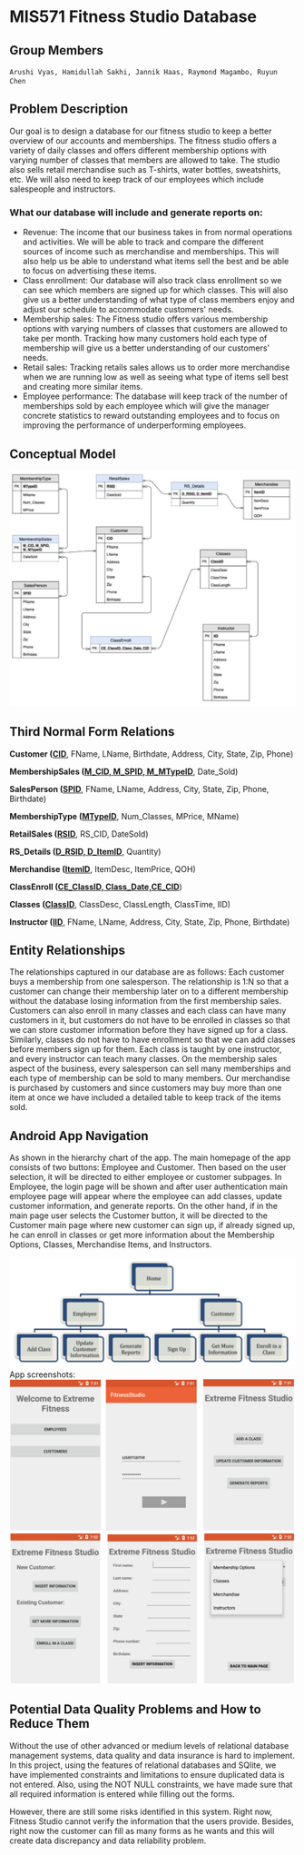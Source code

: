 # MIS571 Fitness Studio Database

## Group Members
    Arushi Vyas, Hamidullah Sakhi, Jannik Haas, Raymond Magambo, Ruyun Chen

## Problem Description
Our goal is to design a database for our fitness studio to keep a better overview of our accounts and memberships. The fitness studio offers a variety of daily classes and offers different membership options with varying number of classes that members are allowed to take. The studio also sells retail merchandise such as T-shirts, water bottles, sweatshirts, etc. We will also need to keep track of our employees which include salespeople and instructors. 

### What our database will include and generate reports on: 
- Revenue: The income that our business takes in from normal operations and activities. We will be able to track and compare the different sources of income such as merchandise and memberships. This will also help us be able to understand what items sell the best and be able to focus on advertising these items.
- Class enrollment: Our database will also track class enrollment so we can see which members are signed up for which classes. This will also give us a better understanding of what type of class members enjoy and adjust our schedule to accommodate customers' needs.
- Membership sales: The Fitness studio offers various membership options with varying numbers of classes that customers are allowed to take per month. Tracking how many customers hold each type of membership will give us a better understanding of our customers’ needs. 
- Retail sales: Tracking retails sales allows us to order more merchandise when we are running low as well as seeing what type of items sell best and creating more similar items.
- Employee performance: The database will keep track of the number of memberships sold by each employee which will give the manager concrete statistics to reward outstanding employees and to focus on improving the performance of underperforming employees.

## Conceptual Model 
![Alt text](images/ConceptualModel.png)

## Third Normal Form Relations

**Customer (<u>CID</u>**, FName, LName, Birthdate, Address, City, State, Zip, Phone)

**MembershipSales (<u>M_CID, M_SPID, M_MTypeID</u>**, Date_Sold)

**SalesPerson (<u>SPID</u>**, FName, LName, Address, City, State, Zip, Phone, Birthdate)

**MembershipType (<u>MTypeID</u>**, Num_Classes, MPrice, MName)

**RetailSales (<u>RSID</u>**, RS_CID, DateSold)

**RS_Details (<u>D_RSID, D_ItemID</u>**, Quantity)

**Merchandise (<u>ItemID</u>**, ItemDesc, ItemPrice, QOH)

**ClassEnroll (<u>CE_ClassID, Class_Date,CE_CID</u>**)

**Classes (<u>ClassID</u>**, ClassDesc, ClassLength, ClassTime, IID)

**Instructor (<u>IID</u>**, FName, LName, Address, City, State, Zip, Phone, Birthdate)
 
## Entity Relationships 

The relationships captured in our database are as follows: Each customer buys a membership from one salesperson. The relationship is 1:N so that a customer can change their membership later on to a different membership without the database losing information from the first membership sales. Customers can also enroll in many classes and each class can have many customers in it, but customers do not have to be enrolled in classes so that we can store customer information before they have signed up for a class. Similarly, classes do not have to have enrollment so that we can add classes before members sign up for them. Each class is taught by one instructor, and every instructor can teach many classes. On the membership sales aspect of the business, every salesperson can sell many memberships and each type of membership can be sold to many members. Our merchandise is purchased by customers and since customers may buy more than one item at once we have included a detailed table to keep track of the items sold. 

## Android App Navigation 

As shown in the hierarchy chart of the app. The main homepage of the app consists of two buttons: Employee and Customer. Then based on the user selection, it will be directed to either employee or customer subpages. In Employee, the login page will be shown and after user authentication main employee page will appear where the employee can add classes, update customer information, and generate reports. On the other hand, if in the main page user selects the Customer button, it will be directed to the Customer main page where new customer can sign up, if already signed up, he can enroll in classes or get more information about  the Membership  Options, Classes, Merchandise Items, and Instructors. 

![Alt text](images/AppHierarchy.png)
App screenshots: 
![Alt text](images/AppScreenshots.png)
![Alt text](images/AppScreenshots2.png)

## Potential Data Quality Problems and How to Reduce Them

Without the use of other advanced or medium levels of relational database management systems, data quality and data insurance is hard to implement. In this project, using the features of relational databases and SQlite, we have implemented constraints and limitations to ensure duplicated data is not entered. Also, using the NOT NULL constraints, we have made sure that all required information is entered while filling out the forms. 

However, there are still some risks identified in this system. Right now, Fitness Studio cannot verify the information that the users provide. Besides, right now the customer can fill as many forms as he wants and this will create data discrepancy and data reliability problem.
